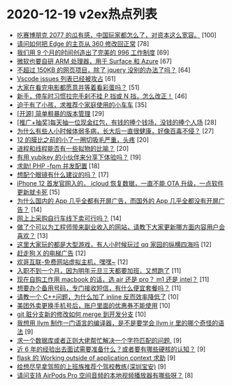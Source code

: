 # 2020-12-19 v2ex热点列表

+ [吃赛博朋克 2077 的瓜有感，中国玩家都怎么了，对资本这么宽容。](https://www.v2ex.com/t/736999#reply100) [100]
+ [请问如何把 Edge 的主页从 360 修改回正常](https://www.v2ex.com/t/736961#reply78) [78]
+ [我们用 9 个月的时间创造出了完美的 996 工作制度](https://www.v2ex.com/t/737054#reply69) [69]
+ [微软也要自研 ARM 处理器，用于 Surface 和 Azure](https://www.v2ex.com/t/736954#reply67) [67]
+ [不超过 150KB 的网页项目，除了 jquery 没别的办法了吗？](https://www.v2ex.com/t/737048#reply64) [64]
+ [Vscode issues 列表已经被攻占](https://www.v2ex.com/t/737099#reply61) [61]
+ [大家在看完电影都愿意并等着看彩蛋吗？](https://www.v2ex.com/t/736956#reply51) [51]
+ [新手，停车时习惯拉完手刹不挂 P 挡或 N 挡，怎么改正！](https://www.v2ex.com/t/736988#reply46) [46]
+ [迫于有了小孩，求推荐个家庭使用的小车车](https://www.v2ex.com/t/737009#reply35) [35]
+ [[开源] 简单粗暴的版本管理](https://www.v2ex.com/t/737016#reply29) [29]
+ [[推广+抽奖]每天抽一位现金红包，有钱的捧个钱场，没钱的捧个人场](https://www.v2ex.com/t/737020#reply28) [28]
+ [为什么有些人小时候体弱多病，长大后一直很健康，好像百毒不侵？](https://www.v2ex.com/t/736998#reply27) [27]
+ [12 的膜比之前的小了一圈切吸毛严重，头疼](https://www.v2ex.com/t/736992#reply20) [20]
+ [进程和线程能否有一些拟物的比喻？](https://www.v2ex.com/t/737011#reply20) [20]
+ [有用 yubikey 的小伙伴来分享下体验吗？](https://www.v2ex.com/t/737030#reply19) [19]
+ [求助! PHP -fpm 并发配置](https://www.v2ex.com/t/736990#reply18) [18]
+ [想配个眼镜有什么建议的吗？](https://www.v2ex.com/t/737066#reply17) [17]
+ [iPhone 12 首发官网入的， icloud 恢复数据，一直不能 OTA 升级，一点软件更新就卡死](https://www.v2ex.com/t/737015#reply15) [15]
+ [为什么国内的 App 几乎全都有开屏广告，而国外的 App 几乎全都没有开屏广告？](https://www.v2ex.com/t/737098#reply14) [14]
+ [网上上采购自行车线下卖可行吗？](https://www.v2ex.com/t/737006#reply14) [14]
+ [做了个可以为工程师带来副业收入的网站，请教下大家更新哪方面内容用户会喜欢？](https://www.v2ex.com/t/737028#reply13) [13]
+ [这里大家玩的都是大型游戏，有人小时候玩过 qq 家园的纵横四海吗](https://www.v2ex.com/t/737039#reply12) [12]
+ [赶走狗 X 的电梯广告](https://www.v2ex.com/t/737088#reply12) [12]
+ [欢哥互联-免费网站虚拟主机，嘿嘿~](https://www.v2ex.com/t/737001#reply12) [12]
+ [入职不到一个月，因为明年元旦三天都要加班，又想跑了](https://www.v2ex.com/t/737062#reply11) [11]
+ [现在自购工作用 macbook 的话，选 air 还是 pro？ m1 还是 intel？](https://www.v2ex.com/t/737068#reply11) [11]
+ [想要办个备用号码，专门接收短信，有什么便宜套餐吗？](https://www.v2ex.com/t/737103#reply11) [11]
+ [请教一个 C++问题，为什么加了 inline 反而效率降低了](https://www.v2ex.com/t/737087#reply10) [10]
+ [美团外卖更换手机号后，账户里面的优惠券不能使用](https://www.v2ex.com/t/737004#reply10) [10]
+ [git 脏分支新的修改如何 merge 到开发分支](https://www.v2ex.com/t/737017#reply10) [10]
+ [我想用 llvm 制作一门语言的编译器，是不是要学会 llvm ir 里的哪个奇怪的语法](https://www.v2ex.com/t/737049#reply9) [9]
+ [求一个数据库或者正则大佬帮忙解决一个字符匹配的问题.](https://www.v2ex.com/t/736985#reply9) [9]
+ [近 6 年的经验出去面试需要准备什么？或者要有哪些硬核的认知？](https://www.v2ex.com/t/736994#reply9) [9]
+ [flask 的 Working outside of application context 求助](https://www.v2ex.com/t/737014#reply9) [9]
+ [给想尽早拿驾照的上班族推荐个驾校教练(深圳宝安)](https://www.v2ex.com/t/737019#reply9) [9]
+ [请问支持 AirPods Pro 空间音频的本地视频播放器有哪些呀？](https://www.v2ex.com/t/737031#reply8) [8]
